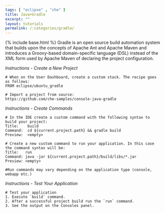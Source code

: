 ```yaml
---
tags: [ "eclipse" , "che" ]
title: Java+Gradle
excerpt: ""
layout: tutorials
permalink: /:categories/gradle/
---
```

{% include base.html %}
Gradle is an open source build automation system that builds upon the concepts of Apache Ant and Apache Maven and introduces a Groovy-based domain-specific language (DSL) instead of the XML form used by Apache Maven of declaring the project configuration.

*Instructions - Create a New Project*
```text  
# When on the User Dashboard, create a custom stack. The recipe goes as follows:
FROM eclipse/ubuntu_gradle

# Import a project from source:
https://github.com/che-samples/console-java-gradle
```
*Instructions - Create Commands*
```text  
# In the IDE create a custom command with the following syntax to build your project:
Title:    build
Command:  cd ${current.project.path} && gradle build
Preview:  <empty>

# Create a new custom command to run your application. In this case the command syntax will be:
Title:   run
Command: java -jar ${current.project.path}/build/libs/*.jar
Preview: <empty>

#Run commands may vary depending on the application type (console, webapp etc.)
```
*Instructions - Test Your Application*
```text  
# Test your application
1. Execute `build` command.
2. After a successful project build run the `run` command.
3. See the output on the Consoles panel.
```
